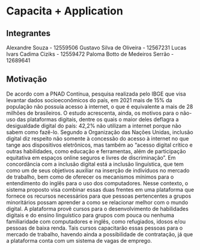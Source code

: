 # Capacita + Application

## Integrantes 
Alexandre Souza - 12559506
Gustavo Silva de Oliveira - 12567231
Lucas Ivars Cadima Ciziks - 12559472
Paloma Botto de Medeiros Serrão - 12689641

## Motivação

De acordo com a PNAD Contínua, pesquisa realizada pelo IBGE que visa levantar dados socioeconômicos do país, em 2021 mais de 15% da população não possuía acesso à internet, o que é equivalente a mais de 28 milhões de brasileiros. O estudo acrescenta, ainda, os motivos para o não-uso das plataformas digitais, dentre os quais o maior deles deflagra a desigualdade digital do país: 42,2% não utilizam a internet porque não sabem como fazê-lo.
Segundo a Organização das Nações Unidas, inclusão digital diz respeito não somente à concessão do acesso à internet no que tange aos dispositivos eletrônicos, mas também ao “acesso digital crítico e outras habilidades, como educação e ferramentas, além de participação equitativa em espaços online seguros e livres de discriminação”.
Em concordância com a inclusão digital está a inclusão linguística, que tem como um de seus objetivos auxiliar na inserção de indivíduos no mercado de trabalho, bem como de oferecer os mecanismos mínimos para o entendimento do inglês para o uso dos computadores.
Nesse contexto, o sistema proposto visa combinar essas duas frentes em uma plataforma que fornece os recursos necessários para que pessoas pertencentes a grupos minoritários possam aprender a como se relacionar melhor com o mundo digital. A plataforma provê cursos para o desenvolvimento de habilidades digitais e do ensino linguístico para grupos com pouca ou nenhuma familiaridade com computadores e inglês, como refugiados, idosos e/ou pessoas de baixa renda. Tais cursos capacitarão essas pessoas para o mercado de trabalho, havendo ainda a possibilidade de contratação, já que a plataforma conta com um sistema de vagas de emprego.

